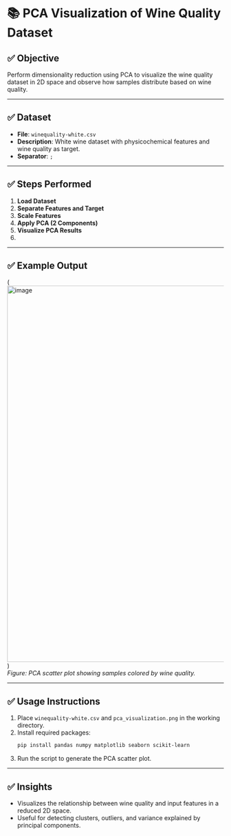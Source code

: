 # 📚 PCA Visualization of Wine Quality Dataset

## ✅ Objective
Perform dimensionality reduction using PCA to visualize the wine quality dataset in 2D space and observe how samples distribute based on wine quality.

---

## ✅ Dataset
- **File**: `winequality-white.csv`
- **Description**: White wine dataset with physicochemical features and wine quality as target.
- **Separator**: `;`

---

## ✅ Steps Performed

1. **Load Dataset**
2. **Separate Features and Target**
3. **Scale Features**
4. **Apply PCA (2 Components)**
5. **Visualize PCA Results**
6. 
---

## ✅ Example Output

(<img width="1052" height="873" alt="image" src="https://github.com/user-attachments/assets/fab09b2d-b892-4952-9710-7915916dfcbe" />)  
*Figure: PCA scatter plot showing samples colored by wine quality.*

---

## ✅ Usage Instructions
1. Place `winequality-white.csv` and `pca_visualization.png` in the working directory.
2. Install required packages:
    ```bash
    pip install pandas numpy matplotlib seaborn scikit-learn
    ```
3. Run the script to generate the PCA scatter plot.

---

## ✅ Insights
- Visualizes the relationship between wine quality and input features in a reduced 2D space.
- Useful for detecting clusters, outliers, and variance explained by principal components.
